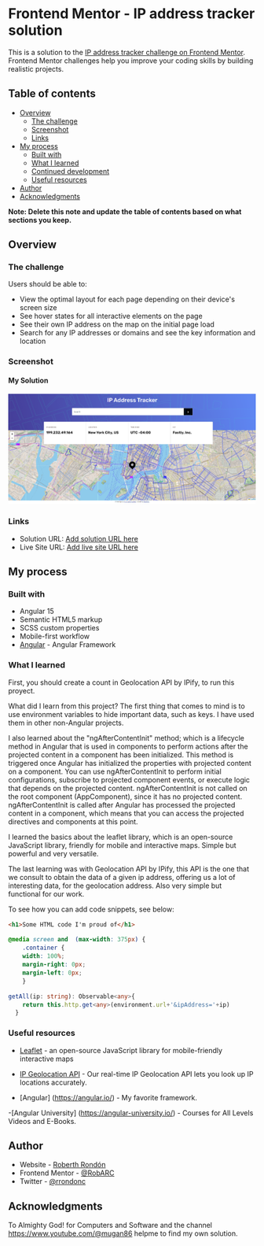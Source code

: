 # Frontend Mentor - IP address tracker solution

This is a solution to the [IP address tracker challenge on Frontend Mentor](https://www.frontendmentor.io/challenges/ip-address-tracker-I8-0yYAH0). Frontend Mentor challenges help you improve your coding skills by building realistic projects. 

## Table of contents

- [Overview](#overview)
  - [The challenge](#the-challenge)
  - [Screenshot](#screenshot)
  - [Links](#links)
- [My process](#my-process)
  - [Built with](#built-with)
  - [What I learned](#what-i-learned)
  - [Continued development](#continued-development)
  - [Useful resources](#useful-resources)
- [Author](#author)
- [Acknowledgments](#acknowledgments)

**Note: Delete this note and update the table of contents based on what sections you keep.**

## Overview

### The challenge

Users should be able to:

- View the optimal layout for each page depending on their device's screen size
- See hover states for all interactive elements on the page
- See their own IP address on the map on the initial page load
- Search for any IP addresses or domains and see the key information and location

### Screenshot

#### My Solution

![](./src/assets/images/ipTracker.png)



### Links

- Solution URL: [Add solution URL here](https://your-solution-url.com)
- Live Site URL: [Add live site URL here](https://your-live-site-url.com)

## My process

### Built with
- Angular 15
- Semantic HTML5 markup
- SCSS custom properties
- Mobile-first workflow
- [Angular](https://angular.io//) - Angular Framework

### What I learned

First, you should create a count in Geolocation API by IPify, to run this proyect.

What did I learn from this project? The first thing that comes to mind is to use environment variables to hide important data, such as keys. I have used them in other non-Angular projects. 

I also learned about the "ngAfterContentInit" method; which is a lifecycle method in Angular that is used in components to perform actions after the projected content in a component has been initialized. This method is triggered once Angular has initialized the properties with projected content on a component. 
You can use ngAfterContentInit to perform initial configurations, subscribe to projected component events, or execute logic that depends on the projected content.
ngAfterContentInit is not called on the root component (AppComponent), since it has no projected content.
ngAfterContentInit is called after Angular has processed the projected content in a component, which means that you can access the projected directives and components at this point.

I learned the basics about the leaflet library, which is an open-source JavaScript library, friendly for mobile and interactive maps. Simple but powerful and very versatile.

The last learning was with Geolocation API by IPify, this API is the one that we consult to obtain the data of a given ip address, offering us a lot of interesting data, for the geolocation address. Also very simple but functional for our work.



To see how you can add code snippets, see below:

```html
<h1>Some HTML code I'm proud of</h1>
```
```css
@media screen and  (max-width: 375px) {
    .container {
    width: 100%;
    margin-right: 0px;
    margin-left: 0px;
    }
```
```ts
getAll(ip: string): Observable<any>{
    return this.http.get<any>(environment.url+'&ipAddress='+ip)
  }
```

### Useful resources

- [Leaflet](https://leafletjs.com/) - an open-source JavaScript library
for mobile-friendly interactive maps
- [IP Geolocation API](https://geo.ipify.org/) - Our real-time IP Geolocation API lets you look up IP locations accurately.

- [Angular] (https://angular.io/) - My favorite framework.

-[Angular University] (https://angular-university.io/) - Courses for All Levels Videos and E-Books.

## Author

- Website - [Roberth Rondón](https://robarc.github.io/)
- Frontend Mentor - [@RobARC](https://www.frontendmentor.io/profile/RobARC)
- Twitter - [@rrondonc](https://twitter.com/rrondonc)

## Acknowledgments

To Almighty God! for Computers and Software and the channel https://www.youtube.com/@mugan86 helpme to 
find my own solution.
